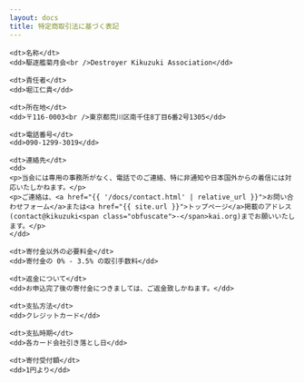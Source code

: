 ```yaml
---
layout: docs
title: 特定商取引法に基づく表記
---
```


<div class="about-dl">
  <dl>
    
    <dt>名称</dt>
    <dd>駆逐艦菊月会<br />Destroyer Kikuzuki Association</dd>
    
    <dt>責任者</dt>
    <dd>堀江仁貴</dd>
        
    <dt>所在地</dt>
    <dd>〒116-0003<br />東京都荒川区南千住8丁目6番2号1305</dd>
    
    <dt>電話番号</dt>
    <dd>090-1299-3019</dd>
    
    <dt>連絡先</dt>
    <dd>
    <p>当会には専用の事務所がなく、電話でのご連絡、特に非通知や日本国外からの着信には対応いたしかねます。</p>
    <p>ご連絡は、<a href="{{ '/docs/contact.html' | relative_url }}">お問い合わせフォーム</a>または<a href="{{ site.url }}">トップページ</a>掲載のアドレス(contact@kikuzuki<span class="obfuscate">-</span>kai.org)までお願いいたします。</p>
    </dd>
    
    <dt>寄付金以外の必要料金</dt>
    <dd>寄付金の 0% - 3.5% の取引手数料</dd>
    
    <dt>返金について</dt>
    <dd>お申込完了後の寄付金につきましては、ご返金致しかねます。</dd>
    
    <dt>支払方法</dt>
    <dd>クレジットカード</dd>
    
    <dt>支払時期</dt>
    <dd>各カード会社引き落とし日</dd>
    
    <dt>寄付受付額</dt>
    <dd>1円より</dd>
  
  </dl>
</div>
